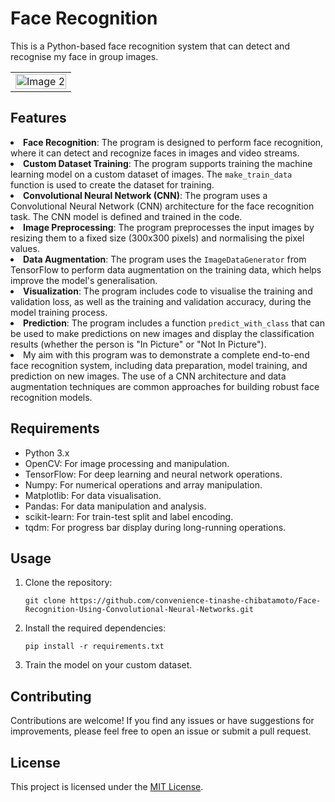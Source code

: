   <h1>Face Recognition</h1>
  <p>This is a Python-based face recognition system that can detect and recognise my face in group images.</p>
  <table>
      <tr>
       <td><img src="https://github.com/convenience-tinashe-chibatamoto/images-for-repositories/blob/main/face%20recognition%202.png" alt="Image 2" width="100%" ></td>
          </tr>
  </table>
  <h2>Features</h2>
    <li><strong>Face Recognition</strong>: The program is designed to perform face recognition, where it can detect and recognize faces in images and video streams.</li>
    <li><strong>Custom Dataset Training</strong>: The program supports training the machine learning model on a custom dataset of images. The <code>make_train_data</code> function is used to create the dataset for training.</li>
    <li><strong>Convolutional Neural Network (CNN)</strong>: The program uses a Convolutional Neural Network (CNN) architecture for the face recognition task. The CNN model is defined and trained in the code.</li>
    <li><strong>Image Preprocessing</strong>: The program preprocesses the input images by resizing them to a fixed size (300x300 pixels) and normalising the pixel values.</li>
    <li><strong>Data Augmentation</strong>: The program uses the <code>ImageDataGenerator</code> from TensorFlow to perform data augmentation on the training data, which helps improve the model's generalisation.</li>
    <li><strong>Visualization</strong>: The program includes code to visualise the training and validation loss, as well as the training and validation accuracy, during the model training process.</li>
    <li><strong>Prediction</strong>: The program includes a function <code>predict_with_class</code> that can be used to make predictions on new images and display the classification results (whether the person is "In Picture" or "Not In Picture").</li>
    <li>My aim with this program was to demonstrate a complete end-to-end face recognition system, including data preparation, model training, and prediction on new images. The use of a CNN architecture and data augmentation techniques are common approaches for building robust face recognition models.</li>

  <h2>Requirements</h2>
  <ul>
    <li>Python 3.x</li>
    <li>OpenCV: For image processing and manipulation.</li>
    <li>TensorFlow: For deep learning and neural network operations.</li>
    <li>Numpy: For numerical operations and array manipulation.</li>
    <li>Matplotlib: For data visualisation.</li>
    <li>Pandas: For data manipulation and analysis.
    <li>scikit-learn: For train-test split and label encoding.</li>
    <li>tqdm: For progress bar display during long-running operations.</li>
  </ul>

  <h2>Usage</h2>
  <ol>
    <li>Clone the repository:
      <pre><code>git clone https://github.com/convenience-tinashe-chibatamoto/Face-Recognition-Using-Convolutional-Neural-Networks.git</code></pre>
    </li>
    <li>Install the required dependencies:
      <pre><code>pip install -r requirements.txt</code></pre>
    </li>
    <li>Train the model on your custom dataset.
    </li>
  </ol>

  <h2>Contributing</h2>
  <p>Contributions are welcome! If you find any issues or have suggestions for improvements, please feel free to open an issue or submit a pull request.</p>

  <h2>License</h2>
  <p>This project is licensed under the <a href="LICENSE">MIT License</a>.</p>
